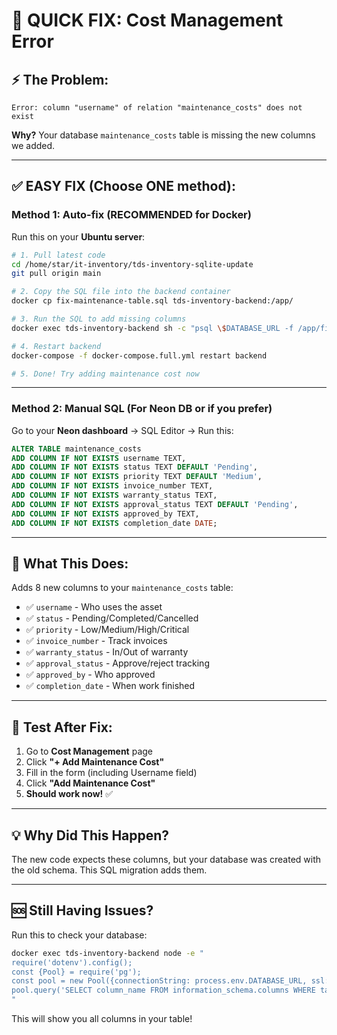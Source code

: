 # 🚨 QUICK FIX: Cost Management Error

## ⚡ The Problem:
```
Error: column "username" of relation "maintenance_costs" does not exist
```

**Why?** Your database `maintenance_costs` table is missing the new columns we added.

---

## ✅ **EASY FIX (Choose ONE method):**

### **Method 1: Auto-fix (RECOMMENDED for Docker)**

Run this on your **Ubuntu server**:

```bash
# 1. Pull latest code
cd /home/star/it-inventory/tds-inventory-sqlite-update
git pull origin main

# 2. Copy the SQL file into the backend container
docker cp fix-maintenance-table.sql tds-inventory-backend:/app/

# 3. Run the SQL to add missing columns
docker exec tds-inventory-backend sh -c "psql \$DATABASE_URL -f /app/fix-maintenance-table.sql"

# 4. Restart backend
docker-compose -f docker-compose.full.yml restart backend

# 5. Done! Try adding maintenance cost now
```

---

### **Method 2: Manual SQL (For Neon DB or if you prefer)**

Go to your **Neon dashboard** → SQL Editor → Run this:

```sql
ALTER TABLE maintenance_costs
ADD COLUMN IF NOT EXISTS username TEXT,
ADD COLUMN IF NOT EXISTS status TEXT DEFAULT 'Pending',
ADD COLUMN IF NOT EXISTS priority TEXT DEFAULT 'Medium',
ADD COLUMN IF NOT EXISTS invoice_number TEXT,
ADD COLUMN IF NOT EXISTS warranty_status TEXT,
ADD COLUMN IF NOT EXISTS approval_status TEXT DEFAULT 'Pending',
ADD COLUMN IF NOT EXISTS approved_by TEXT,
ADD COLUMN IF NOT EXISTS completion_date DATE;
```

---

## 🎯 **What This Does:**

Adds 8 new columns to your `maintenance_costs` table:
- ✅ `username` - Who uses the asset
- ✅ `status` - Pending/Completed/Cancelled  
- ✅ `priority` - Low/Medium/High/Critical
- ✅ `invoice_number` - Track invoices
- ✅ `warranty_status` - In/Out of warranty
- ✅ `approval_status` - Approve/reject tracking
- ✅ `approved_by` - Who approved
- ✅ `completion_date` - When work finished

---

## 🧪 **Test After Fix:**

1. Go to **Cost Management** page
2. Click **"+ Add Maintenance Cost"**
3. Fill in the form (including Username field)
4. Click **"Add Maintenance Cost"**
5. **Should work now!** ✅

---

## 💡 **Why Did This Happen?**

The new code expects these columns, but your database was created with the old schema. This SQL migration adds them.

---

## 🆘 **Still Having Issues?**

Run this to check your database:

```bash
docker exec tds-inventory-backend node -e "
require('dotenv').config();
const {Pool} = require('pg');
const pool = new Pool({connectionString: process.env.DATABASE_URL, ssl: {rejectUnauthorized: false}});
pool.query('SELECT column_name FROM information_schema.columns WHERE table_name=\\'maintenance_costs\\'').then(r => console.log('Columns:', r.rows.map(r=>r.column_name).join(', '))).then(() => process.exit(0));
"
```

This will show you all columns in your table!


